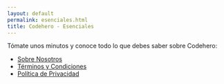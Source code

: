 ```yaml
---
layout: default
permalink: esenciales.html
title: Codehero - Esenciales
---
```

Tómate unos minutos y conoce todo lo que debes saber sobre Codehero:

- [Sobre Nosotros](http://codehero.co/sobre-nosotros.html)
- [Términos y Condiciones](http://codehero.co/terminos-y-condiciones.html)
- [Política de Privacidad](http://codehero.co/politica-de-privacidad.html)
